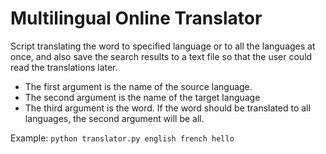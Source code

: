 Multilingual Online Translator
================
Script translating the word to specified language
or to all the languages at once, 
and also save the search results to a text file so that the user could read the translations later. 

 - The first argument is the name of the source language.
 - The second argument is the name of the target language
 - The third argument is the word. If the word should be translated to all languages, the second argument will be all.

Example:
`python translator.py english french hello`
